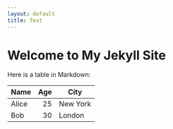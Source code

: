 ```yaml
---
layout: default
title: Test
---
```


# Welcome to My Jekyll Site

Here is a table in Markdown:

| Name  | Age | City      |
|-------|----:|----------|
| Alice |  25 | New York |
| Bob   |  30 | London   |
